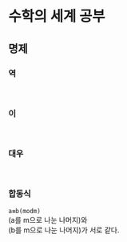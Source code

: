 # 수학의 세계 공부

## 명제

### 역

<br>

### 이

<br>

### 대우


<br>

### 합동식
`a≡b(modm)`  
(a를 m으로 나눈 나머지)와  
(b를 m으로 나눈 나머지)가 서로 같다.

